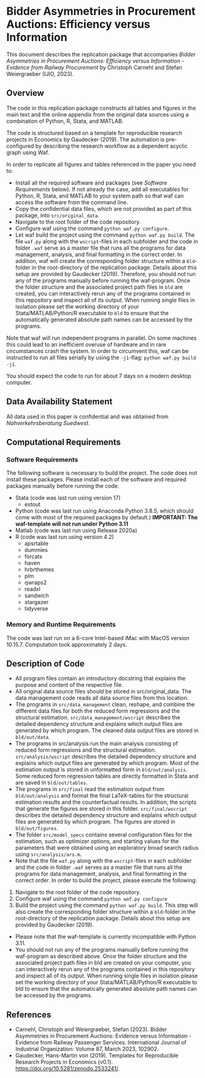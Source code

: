 # Bidder Asymmetries in Procurement Auctions: Efficiency versus Information
This document describes the replication package that accompanies *Bidder Asymmetries in Procurement Auctions: Efficiency versus Information - Evidence from Railway Procurement* by Christoph Carnehl and Stefan Weiergraeber (IJIO, 2023).

## Overview
The code in this replication package constructs all tables and figures in the main text and the online appendix from the original data sources using a combination of Python, R, Stata, and MATLAB.

The code is structured based on a template for reproducible research projects in Economics by Gaudecker (2019). The automation is pre-configured by  describing the research workflow as a dependent acyclic graph using Waf.

In order to replicate all figures and tables referenced in the paper you need to:
- Install all the required software and packages (see *Software Requirements* below). If not already the case, add all executables for Python, R, Stata, and MATLAB to your system path so that waf can access the software from the command line.
- Copy the confidential data files, which are not provided as part of this package, into ```src/original_data```.
- Navigate to the root folder of the code repository.
- Configure waf using the command ```python waf.py configure```.
- Let waf build the project using the command ```python waf.py build```. The file ```waf.py``` along with the ```wscript```-files in each subfolder and the code in folder ```.waf``` serve as a master file that runs all the programs for data management, analysis, and final formatting in the correct order. In addition, waf will create the corresponding folder structure within a ```bld```-folder in the root-directory of the replication package. Details about this setup are provided by Gaudecker (2019). Therefore, you should not run any of the programs manually before running the waf-program. Once the folder structure and the associated project path files in ```bld``` are created, you can interactively rerun any of the programs contained in this repository and inspect all of its output. When running single files in isolation please set the working directory of your Stata/MATLAB/Python/R executable to ```bld``` to ensure that the automatically generated absolute path names can be accessed by the programs.
    
Note that waf will run independent programs in parallel. On some machines this could lead to an inefficient overuse of hardware and in rare circumstances crash the system. In order to circumvent this, waf can be instructed to run all files serially by using the ```-j1```-flag: ```python waf.py build -j1```. 

You should expect the code to run for about 7 days on a modern desktop computer.

## Data Availability Statement
All data used in this paper is confidential and was obtained from *Nahverkehrsberatung Suedwest*.

## Computational Requirements
### Software Requirements
The following software  is necessary to build the project. The code does not install these packages. Please install each of the software and required packages manually before running the code.
- Stata (code was last run using version 17)
    - estout
- Python (code was last run using Anaconda Python 3.8.5, which should come with most of the required packages by default.) **IMPORTANT: The waf-template will not run under Python 3.11**
- Matlab (code was last run using Release 2020a)
- R (code was last run using version 4.2)
    - apsrtable
    - dummies
    - forcats
    - haven
    - hrbrthemes
    - plm 
    - qwraps2 
    - readxl 
    - sandwich
    - stargazer
    - tidyverse 

### Memory and Runtime Requirements
The code was last run on a 6-core Intel-based iMac with MacOS version 10.15.7. Computation took approximately 2 days.

## Description of Code
- All program files contain an introductory docstring that explains the purpose and content of the respective file.
- All original data source files should be stored in src/original_data. The data management code reads all data source files from this location.
- The programs in ```src/data_management``` clean, reshape, and combine the different data files for both the reduced form regressions and the structural estimation. ```src/data_management/wscript``` describes the detailed dependency structure and explains which output files are generated by which program. The cleaned data output files are stored in ```bld/out/data```.
- The programs in src/analysis run the main analysis consisting of reduced form regressions and the structural estimation. ```src/analysis/wscript``` describes the detailed dependency structure and explains which output files are generated by which program. Most of the estimation output is stored in unformatted form in ```bld/out/analysis```. Some reduced form regression tables are directly formatted in Stata and are saved in ```bld/out/tables```.
- The programs in ```src/final``` read the estimation output from ```bld/out/analysis``` and format the final LaTeX-tables for the structural estimation results and the counterfactual results. In addition, the scripts that generate the figures are stored in this folder. ```src/final/wscript``` describes the detailed dependency structure and explains which output files are generated by which program. The figures are stored in ```bld/out/figures```.
- The folder ```src/model_specs``` contains several configuration files for the estimation, such as optimizer options, and starting values for the parameters that were obtained using an exploratory broad search radius using ```src/analysis/ars.m```.
- Note that the file ```waf.py``` along with the ```wscript```-files in each subfolder and the code in folder ```.waf``` serves as a master file that runs all the programs for data management, analysis, and final formatting in the correct order. In order to build the project, please execute the following:
1. Navigate to the root folder of the code repository.
2. Configure waf using the command ```python waf.py configure```
3. Build the project using the command ```python waf.py build```. This
step will also create the corresponding folder structure within a ```bld```-folder in the root-directory of the replication package. Details about this setup are provided by Gaudecker (2019).
- Please note that the waf-template is currently incompatible with Python 3.11.
- You should not run any of the programs manually before running the waf-program as described above. Once the folder structure and the associated project path files in bld are created on your computer, you can interactively rerun any of the programs contained in this repository and inspect all of its output. When running single files in isolation please set the working directory of your Stata/MATLAB/Python/R executable to bld to ensure that the automatically generated absolute path names can be accessed by the programs.

## References
- Carnehl, Christoph and Weiergraeber, Stefan (2023). Bidder Asymmetries in Procurement Auctions: Evidence versus Information - Evidence from Railway Passenger Services. International Journal of Industrial Organization: Volume 87, March 2023, 102902.
- Gaudecker, Hans-Martin von (2019). Templates for Reproducible Research
Projects in Economics (v0.1). https://doi.org/10.5281/zenodo.2533241/.
